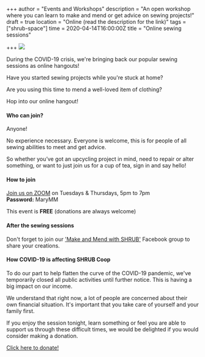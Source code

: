 +++
author = "Events and Workshops"
description = "An open workshop where you can learn to make and mend or get advice on sewing projects!"
draft = true
location = "Online (read the description for the link)"
tags = ["shrub-space"]
time = 2020-04-14T16:00:00Z
title = "Online sewing sessions"

+++
![](https://res.cloudinary.com/shrub-co-op/image/upload/v1586530567/shrubcoop.org/media/sewing_sessions_FB_event_banner_1_khbicr.png)

During the COVID-19 crisis, we're bringing back our popular sewing sessions as online hangouts!  
  
Have you started sewing projects while you're stuck at home?  
  
Are you using this time to mend a well-loved item of clothing?  
  
Hop into our online hangout!

#### Who can join?

Anyone!

No experience necessary. Everyone is welcome, this is for people of all sewing abilities to meet and get advice.  
  
So whether you’ve got an upcycling project in mind, need to repair or alter something, or want to just join us for a cup of tea, sign in and say hello!

#### How to join

[Join us on ZOOM](https://zoom.us/j/9731735824) on Tuesdays & Thursdays, 5pm to 7pm  
**Password:** MaryMM

This event is **FREE** (donations are always welcome)

#### After the sewing sessions

Don't forget to join our ['Make and Mend with SHRUB'](https://www.facebook.com/groups/236741857323915) Facebook group to share your creations.

#### How COVID-19 is affecting SHRUB Coop

To do our part to help flatten the curve of the COVID-19 pandemic, we've temporarily closed all public activities until further notice. This is having a big impact on our income.  
  
We understand that right now, a lot of people are concerned about their own financial situation. It's important that you take care of yourself and your family first.  
  
If you enjoy the session tonight, learn something or feel you are able to support us through these difficult times, we would be delighted if you would consider making a donation.  
  
[Click here to donate!](https://www.paypal.com/cgi-bin/webscr?cmd=_s-xclick&hosted_button_id=SC4STHHVLD56U&source=url)